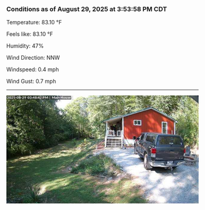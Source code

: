 ### Conditions as of August 29, 2025 at 3:53:58 PM CDT 

Temperature: 83.10 &deg;F

Feels like: 83.10 &deg;F

Humidity: 47%

Wind Direction: NNW

Windspeed: 0.4 mph

Wind Gust: 0.7 mph

---

<img src="./images/latest.jpeg"/>


